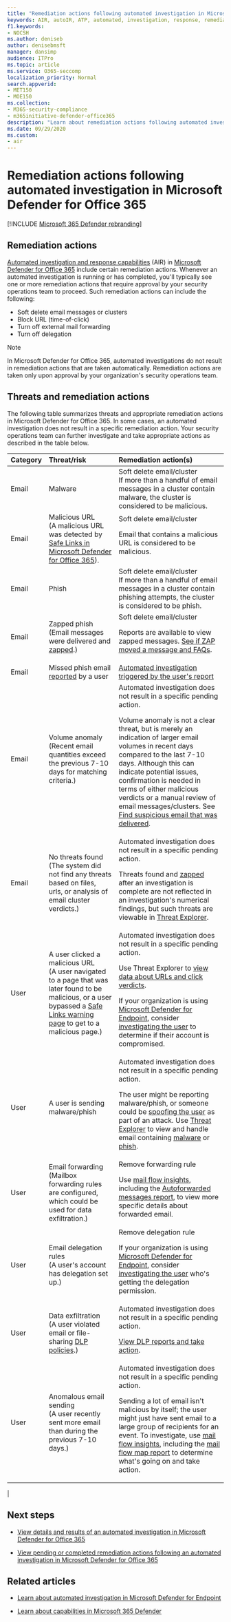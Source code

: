 ```yaml
---
title: "Remediation actions following automated investigation in Microsoft Defender for Office 365"
keywords: AIR, autoIR, ATP, automated, investigation, response, remediation, threats, advanced, threat, protection
f1.keywords:
- NOCSH
ms.author: deniseb
author: denisebmsft
manager: dansimp
audience: ITPro
ms.topic: article
ms.service: O365-seccomp
localization_priority: Normal
search.appverid:
- MET150
- MOE150
ms.collection: 
- M365-security-compliance
- m365initiative-defender-office365
description: "Learn about remediation actions following automated investigation in Microsoft Defender for Office 365."
ms.date: 09/29/2020
ms.custom: 
- air
---
```


# Remediation actions following automated investigation in Microsoft Defender for Office 365

[!INCLUDE [Microsoft 365 Defender rebranding](../includes/microsoft-defender-for-office.md)]


## Remediation actions

[Automated investigation and response capabilities](office-365-air.md) (AIR) in [Microsoft Defender for Office 365](office-365-atp.md) include certain remediation actions. Whenever an automated investigation is running or has completed, you'll typically see one or more remediation actions that require approval by your security operations team to proceed. Such remediation actions can include the following:

- Soft delete email messages or clusters
- Block URL (time-of-click)
- Turn off external mail forwarding
- Turn off delegation

> [!NOTE]
> In Microsoft Defender for Office 365, automated investigations do not result in remediation actions that are taken automatically. Remediation actions are taken only upon approval by your organization's security operations team.

## Threats and remediation actions

The following table summarizes threats and appropriate remediation actions in Microsoft Defender for Office 365. In some cases, an automated investigation does not result in a specific remediation action. Your security operations team can further investigate and take appropriate actions as described in the table below.

|Category|Threat/risk|Remediation action(s)|
|:---|:---|:---|
|Email|Malware|Soft delete email/cluster​ <br> If more than a handful of email messages in a cluster contain malware, the cluster is considered to be malicious.​|
|Email|Malicious URL​ <br> (A malicious URL was detected by [Safe Links in Microsoft Defender for Office 365](atp-safe-links.md)).|Soft delete email/cluster​ <p> Email that contains a malicious URL is considered to be malicious​.|
|Email|Phish|Soft delete email/cluster​ <br> If more than a handful of email messages in a cluster contain phishing attempts, the cluster is considered to be phish.​|
|Email|Zapped phish​ <br> (Email messages were delivered and [zapped​](zero-hour-auto-purge.md).)|Soft delete email/cluster​ <p> Reports are available to view zapped messages. [See if ZAP moved a message and FAQs](zero-hour-auto-purge.md#how-to-see-if-zap-moved-your-message).|
|Email|Missed phish email [reported](enable-the-report-message-add-in.md) by a user|[Automated investigation triggered by the user's report](automated-investigation-response-office.md#example-a-user-reported-phish-message-launches-an-investigation-playbook)|
|Email|Volume anomaly​ <br> (Recent email quantities exceed the previous 7-10 days for matching criteria.​)|Automated investigation does not result in a specific pending action. <p> Volume anomaly is not a clear threat, but is merely an indication of larger email volumes in recent days compared to the last 7-10 days. Although this can indicate potential issues, confirmation is needed in terms of either malicious verdicts or a manual review of email messages/clusters. See [Find suspicious email that was delivered](investigate-malicious-email-that-was-delivered.md#find-suspicious-email-that-was-delivered).|
|Email|No threats found <br> (The system did not find any threats based on files, urls, or analysis of email cluster verdicts.​)|Automated investigation does not result in a specific pending action. <p> Threats found and [zapped](zero-hour-auto-purge.md) after an investigation is complete are not reflected in an investigation's numerical findings, but such threats are viewable in [Threat Explorer](threat-explorer.md).​|
|User|A user clicked a malicious URL <br> (A user navigated to a page that was later found to be malicious, or a user bypassed a [Safe Links warning page](atp-safe-links.md#warning-pages-from-safe-links) to get to a malicious page.​)|Automated investigation does not result in a specific pending action. <p> Use Threat Explorer to [view data about URLs and click verdicts](threat-explorer.md#view-phishing-url-and-click-verdict-data). <p> If your organization is using [Microsoft Defender for Endpoint](https://docs.microsoft.com/windows/security/threat-protection/), consider [investigating the user](https://docs.microsoft.com/windows/security/threat-protection/microsoft-defender-atp/investigate-user) to determine if their account is compromised.|
|User|A user is sending malware/phish|Automated investigation does not result in a specific pending action. <p> The user might be reporting malware/phish, or someone could be [spoofing the user](anti-spoofing-protection.md) as part of an attack. Use [Threat Explorer](threat-explorer.md) to view and handle email containing [malware](threat-explorer-views.md#email--malware) or [phish](threat-explorer-views.md#email--phish).|
|User|Email forwarding <br> (Mailbox forwarding rules are configured, which could be used for data exfiltration​.)|Remove forwarding rule​ <p> Use [mail flow insights](mail-flow-insights-v2.md), including the [Autoforwarded messages report](mfi-auto-forwarded-messages-report.md), to view more specific details about forwarded email.|
|User|Email delegation rules​ <br> (A user's account has delegation set up.)|Remove delegation rule​ <p> If your organization is using [Microsoft Defender for Endpoint](https://docs.microsoft.com/windows/security/threat-protection/), consider [investigating the user](https://docs.microsoft.com/windows/security/threat-protection/microsoft-defender-atp/investigate-user) who's getting the delegation permission.​|
|User|Data exfiltration <br> (A user violated email or file-sharing [DLP policies](https://docs.microsoft.com/microsoft-365/compliance/data-loss-prevention-policies).)|Automated investigation does not result in a specific pending action. <p> [View DLP reports and take action](https://docs.microsoft.com/microsoft-365/compliance/view-the-dlp-reports).|
|User|Anomalous email sending <br> (A user recently sent more email than during the previous 7-10 days.)|Automated investigation does not result in a specific pending action. <p> Sending a lot of email isn't malicious by itself; the user might just have sent email to a large group of recipients for an event. To investigate, use [mail flow insights](mail-flow-insights-v2.md), including the [mail flow map report](mfi-mail-flow-map-report.md) to determine what's going on and take action.|
|

## Next steps

- [View details and results of an automated investigation in Microsoft Defender for Office 365](air-view-investigation-results.md)

- [View pending or completed remediation actions following an automated investigation in Microsoft Defender for Office 365](air-review-approve-pending-completed-actions.md)

## Related articles

- [Learn about automated investigation in Microsoft Defender for Endpoint](https://docs.microsoft.com/windows/security/threat-protection/microsoft-defender-atp/automated-investigations)

- [Learn about capabilities in Microsoft 365 Defender](https://docs.microsoft.com/microsoft-365/security/mtp/microsoft-threat-protection)
